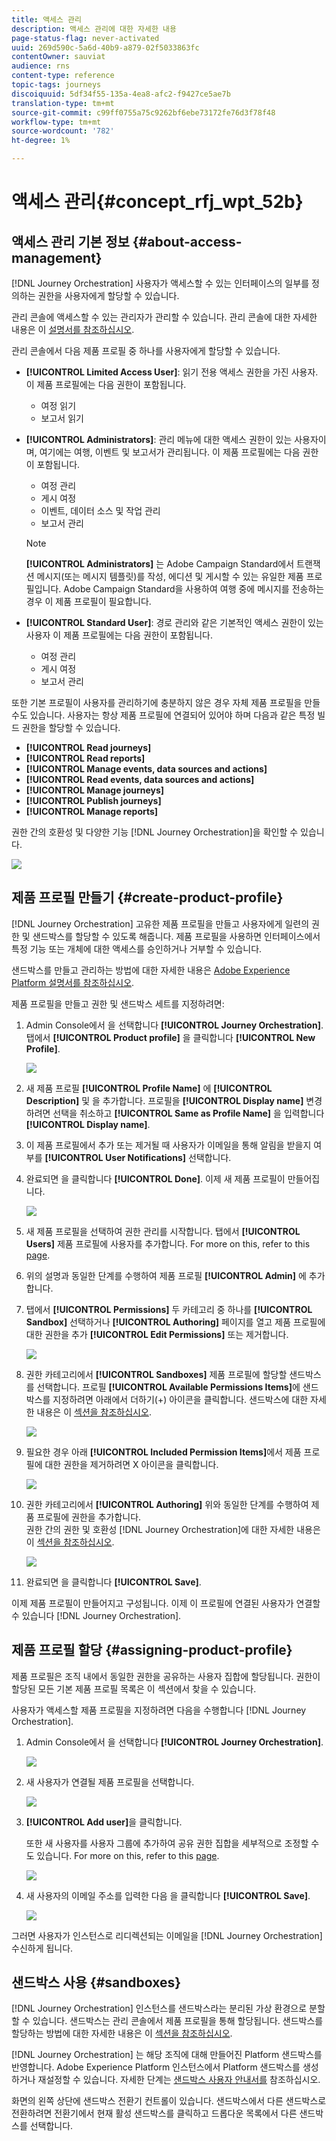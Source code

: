 ```yaml
---
title: 액세스 관리
description: 액세스 관리에 대한 자세한 내용
page-status-flag: never-activated
uuid: 269d590c-5a6d-40b9-a879-02f5033863fc
contentOwner: sauviat
audience: rns
content-type: reference
topic-tags: journeys
discoiquuid: 5df34f55-135a-4ea8-afc2-f9427ce5ae7b
translation-type: tm+mt
source-git-commit: c99ff0755a75c9262bf6ebe73172fe76d3f78f48
workflow-type: tm+mt
source-wordcount: '782'
ht-degree: 1%

---
```



# 액세스 관리{#concept_rfj_wpt_52b}

## 액세스 관리 기본 정보 {#about-access-management}

[!DNL Journey Orchestration] 사용자가 액세스할 수 있는 인터페이스의 일부를 정의하는 권한을 사용자에게 할당할 수 있습니다.

관리 콘솔에 액세스할 수 있는 관리자가 관리할 수 있습니다. 관리 콘솔에 대한 자세한 내용은 이 [설명서를 참조하십시오](https://helpx.adobe.com/enterprise/managing/user-guide.html).

관리 콘솔에서 다음 제품 프로필 중 하나를 사용자에게 할당할 수 있습니다.

* **[!UICONTROL Limited Access User]**: 읽기 전용 액세스 권한을 가진 사용자. 이 제품 프로필에는 다음 권한이 포함됩니다.
   * 여정 읽기
   * 보고서 읽기

* **[!UICONTROL Administrators]**: 관리 메뉴에 대한 액세스 권한이 있는 사용자이며, 여기에는 여행, 이벤트 및 보고서가 관리됩니다. 이 제품 프로필에는 다음 권한이 포함됩니다.
   * 여정 관리
   * 게시 여정
   * 이벤트, 데이터 소스 및 작업 관리
   * 보고서 관리
   >[!NOTE]
   >
   >**[!UICONTROL Administrators]** 는 Adobe Campaign Standard에서 트랜잭션 메시지(또는 메시지 템플릿)를 작성, 에디션 및 게시할 수 있는 유일한 제품 프로필입니다. Adobe Campaign Standard을 사용하여 여행 중에 메시지를 전송하는 경우 이 제품 프로필이 필요합니다.

* **[!UICONTROL Standard User]**: 경로 관리와 같은 기본적인 액세스 권한이 있는 사용자 이 제품 프로필에는 다음 권한이 포함됩니다.
   * 여정 관리
   * 게시 여정
   * 보고서 관리

또한 기본 프로필이 사용자를 관리하기에 충분하지 않은 경우 자체 제품 프로필을 만들 수도 있습니다.
사용자는 항상 제품 프로필에 연결되어 있어야 하며 다음과 같은 특정 빌드 권한을 할당할 수 있습니다.

* **[!UICONTROL Read journeys]**
* **[!UICONTROL Read reports]**
* **[!UICONTROL Manage events, data sources and actions]**
* **[!UICONTROL Read events, data sources and actions]**
* **[!UICONTROL Manage journeys]**
* **[!UICONTROL Publish journeys]**
* **[!UICONTROL Manage reports]**

권한 간의 호환성 및 다양한 기능 [!DNL Journey Orchestration]을 확인할 수 있습니다.

![](../assets/journey_permission.png)

## 제품 프로필 만들기 {#create-product-profile}

[!DNL Journey Orchestration] 고유한 제품 프로필을 만들고 사용자에게 일련의 권한 및 샌드박스를 할당할 수 있도록 해줍니다. 제품 프로필을 사용하면 인터페이스에서 특정 기능 또는 개체에 대한 액세스를 승인하거나 거부할 수 있습니다.

샌드박스를 만들고 관리하는 방법에 대한 자세한 내용은 [Adobe Experience Platform 설명서를 참조하십시오](https://docs.adobe.com/content/help/en/experience-platform/sandbox/ui/user-guide.html).

제품 프로필을 만들고 권한 및 샌드박스 세트를 지정하려면:

1. Admin Console에서 을 선택합니다 **[!UICONTROL Journey Orchestration]**. 탭에서 **[!UICONTROL Product profile]** 을 클릭합니다 **[!UICONTROL New Profile]**.

   ![](../assets/user_management_5.png)

1. 새 제품 프로필 **[!UICONTROL Profile Name]** 에 **[!UICONTROL Description]** 및 을 추가합니다. 프로필을 **[!UICONTROL Display name]** 변경하려면 선택을 취소하고 **[!UICONTROL Same as Profile Name]** 을 입력합니다 **[!UICONTROL Display name]**.

1. 이 제품 프로필에서 추가 또는 제거될 때 사용자가 이메일을 통해 알림을 받을지 여부를 **[!UICONTROL User Notifications]** 선택합니다.

1. 완료되면 을 클릭합니다 **[!UICONTROL Done]**. 이제 새 제품 프로필이 만들어집니다.

   ![](../assets/user_management_1.png)

1. 새 제품 프로필을 선택하여 권한 관리를 시작합니다. 탭에서 **[!UICONTROL Users]** 제품 프로필에 사용자를 추가합니다. For more on this, refer to this [page](../about/access-management.md#assigning-product-profile).

1. 위의 설명과 동일한 단계를 수행하여 제품 프로필 **[!UICONTROL Admin]** 에 추가합니다.

1. 탭에서 **[!UICONTROL Permissions]** 두 카테고리 중 하나를 **[!UICONTROL Sandbox]** 선택하거나 **[!UICONTROL Authoring]** 페이지를 열고 제품 프로필에 대한 권한을 추가 **[!UICONTROL Edit Permissions]** 또는 제거합니다.

   ![](../assets/user_management_7.png)

1. 권한 카테고리에서 **[!UICONTROL Sandboxes]** 제품 프로필에 할당할 샌드박스를 선택합니다. 프로필 **[!UICONTROL Available Permissions Items]**&#x200B;에 샌드박스를 지정하려면 아래에서 더하기(+) 아이콘을 클릭합니다. 샌드박스에 대한 자세한 내용은 이 [섹션을 참조하십시오](../about/access-management.md#sandboxes).

   ![](../assets/user_management_8.png)

1. 필요한 경우 아래 **[!UICONTROL Included Permission Items]**&#x200B;에서 제품 프로필에 대한 권한을 제거하려면 X 아이콘을 클릭합니다.

   ![](../assets/user_management_9.png)

1. 권한 카테고리에서 **[!UICONTROL Authoring]** 위와 동일한 단계를 수행하여 제품 프로필에 권한을 추가합니다.
   <br>권한 간의 권한 및 호환성 [!DNL Journey Orchestration]에 대한 자세한 내용은 이 [섹션을 참조하십시오](../about/access-management.md#about-access-management).

   ![](../assets/user_management_10.png)

1. 완료되면 을 클릭합니다 **[!UICONTROL Save]**.

이제 제품 프로필이 만들어지고 구성됩니다. 이제 이 프로필에 연결된 사용자가 연결할 수 있습니다 [!DNL Journey Orchestration].

## 제품 프로필 할당 {#assigning-product-profile}

제품 프로필은 조직 내에서 동일한 권한을 공유하는 사용자 집합에 할당됩니다.
권한이 할당된 모든 기본 제품 프로필 목록은 이 섹션에서 찾을 수 있습니다.

사용자가 액세스할 제품 프로필을 지정하려면 다음을 수행합니다 [!DNL Journey Orchestration].

1. Admin Console에서 을 선택합니다 **[!UICONTROL Journey Orchestration]**.

   ![](../assets/user_management.png)

1. 새 사용자가 연결될 제품 프로필을 선택합니다.

   ![](../assets/user_management_2.png)

1. **[!UICONTROL Add user]**&#x200B;을 클릭합니다.

   또한 새 사용자를 사용자 그룹에 추가하여 공유 권한 집합을 세부적으로 조정할 수도 있습니다. For more on this, refer to this [page](https://helpx.adobe.com/enterprise/using/user-groups.html).

   ![](../assets/user_management_3.png)

1. 새 사용자의 이메일 주소를 입력한 다음 을 클릭합니다 **[!UICONTROL Save]**.

   ![](../assets/user_management_4.png)

그러면 사용자가 인스턴스로 리디렉션되는 이메일을 [!DNL Journey Orchestration] 수신하게 됩니다.

## 샌드박스 사용 {#sandboxes}

[!DNL Journey Orchestration] 인스턴스를 샌드박스라는 분리된 가상 환경으로 분할할 수 있습니다.
샌드박스는 관리 콘솔에서 제품 프로필을 통해 할당됩니다. 샌드박스를 할당하는 방법에 대한 자세한 내용은 이 [섹션을 참조하십시오](../about/access-management.md#create-product-profile).

[!DNL Journey Orchestration] 는 해당 조직에 대해 만들어진 Platform 샌드박스를 반영합니다.
Adobe Experience Platform 인스턴스에서 Platform 샌드박스를 생성하거나 재설정할 수 있습니다. 자세한 단계는 [샌드박스 사용자 안내서를](https://docs.adobe.com/content/help/en/experience-platform/sandbox/ui/user-guide.html) 참조하십시오.

화면의 왼쪽 상단에 샌드박스 전환기 컨트롤이 있습니다. 샌드박스에서 다른 샌드박스로 전환하려면 전환기에서 현재 활성 샌드박스를 클릭하고 드롭다운 목록에서 다른 샌드박스를 선택합니다.
